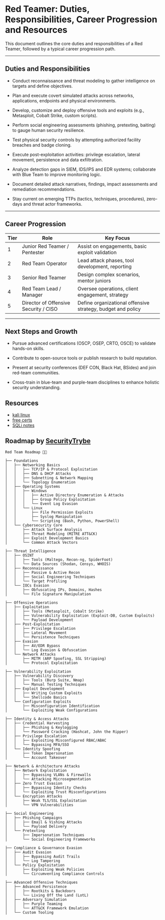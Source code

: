 # Red Teamer: Duties, Responsibilities, Career Progression and Resources

This document outlines the core duties and responsibilities of a Red Teamer, followed by a typical career progression path.

---

## Duties and Responsibilities

- Conduct reconnaissance and threat modeling to gather intelligence on targets and define objectives.

- Plan and execute covert simulated attacks across networks, applications, endpoints and physical environments.

- Develop, customize and deploy offensive tools and exploits (e.g., Metasploit, Cobalt Strike, custom scripts).

- Perform social engineering assessments (phishing, pretexting, baiting) to gauge human security resilience.

- Test physical security controls by attempting authorized facility breaches and badge cloning.

- Execute post-exploitation activities: privilege escalation, lateral movement, persistence and data exfiltration.

- Analyze detection gaps in SIEM, IDS/IPS and EDR systems; collaborate with Blue Team to improve monitoring logic.

- Document detailed attack narratives, findings, impact assessments and remediation recommendations.

- Stay current on emerging TTPs (tactics, techniques, procedures), zero-days and threat actor frameworks.

---

## Career Progression

| Tier | Role                          | Key Focus                                      |
|------|-------------------------------|------------------------------------------------|
| 1    | Junior Red Teamer / Pentester | Assist on engagements, basic exploit validation |
| 2    | Red Team Operator             | Lead attack phases, tool development, reporting |
| 3    | Senior Red Teamer             | Design complex scenarios, mentor juniors       |
| 4    | Red Team Lead / Manager       | Oversee operations, client engagement, strategy |
| 5    | Director of Offensive Security / CISO | Define organizational offensive strategy, budget and policy |

---

## Next Steps and Growth

- Pursue advanced certifications (OSCP, OSEP, CRTO, OSCE) to validate hands-on skills.

- Contribute to open-source tools or publish research to build reputation.

- Present at security conferences (DEF CON, Black Hat, BSides) and join red-team communities.

- Cross-train in blue-team and purple-team disciplines to enhance holistic security understanding.


## Resources 
- [kali linux](https://github.com/djmahe4/Ethical_Hacking_Cyber_Forensics_FTTP-IIITK/blob/main/Penetration%20Testing%20with%20Kali%20Linux.pdf)
- [free certs](https://github.com/cloudcommunity/Free-Certifications?tab=readme-ov-file#security)
- [SQLi notes](https://www.linkedin.com/posts/deepmarketer_sqli-notes-activity-7350016569676099584-l55y)

## Roadmap by [SecurityTrybe](https://x.com/SecurityTrybe/status/1949827839731150914)

```
Red Team Roadmap 🔴🎯

├── Foundations  
│   ├── Networking Basics  
│   │   ├── TCP/IP & Protocol Exploitation  
│   │   ├── DNS & DHCP Attacks  
│   │   ├── Subnetting & Network Mapping  
│   │   └── Topology Enumeration  
│   ├── Operating Systems  
│   │   ├── Windows  
│   │   │   ├── Active Directory Enumeration & Attacks  
│   │   │   ├── Group Policy Exploitation  
│   │   │   └── Event Log Evasion  
│   │   └── Linux  
│   │       ├── File Permission Exploits  
│   │       ├── Syslog Manipulation  
│   │       └── Scripting (Bash, Python, PowerShell)  
│   └── Cybersecurity Core  
│       ├── Attack Surface Analysis  
│       ├── Threat Modeling (MITRE ATT&CK)  
│       ├── Exploit Development Basics  
│       └── Common Attack Vectors  

├── Threat Intelligence  
│   ├── OSINT  
│   │   ├── Tools (Maltego, Recon-ng, SpiderFoot)  
│   │   └── Data Sources (Shodan, Censys, WHOIS)  
│   ├── Reconnaissance  
│   │   ├── Passive & Active Recon  
│   │   ├── Social Engineering Techniques  
│   │   └── Target Profiling  
│   └── IOCs Evasion  
│       ├── Obfuscating IPs, Domains, Hashes  
│       └── File Signature Manipulation  

├── Offensive Operations  
│   ├── Exploitation  
│   │   ├── Tools (Metasploit, Cobalt Strike)  
│   │   ├── Vulnerability Exploitation (Exploit-DB, Custom Exploits)  
│   │   └── Payload Development  
│   ├── Post-Exploitation  
│   │   ├── Privilege Escalation  
│   │   ├── Lateral Movement  
│   │   └── Persistence Techniques  
│   ├── Evasion  
│   │   ├── AV/EDR Bypass  
│   │   └── Log Evasion & Obfuscation  
│   └── Network Attacks  
│       ├── MITM (ARP Spoofing, SSL Stripping)  
│       └── Protocol Exploitation  

├── Vulnerability Exploitation  
│   ├── Vulnerability Discovery  
│   │   ├── Tools (Burp Suite, Nmap)  
│   │   └── Manual Testing Techniques  
│   ├── Exploit Development  
│   │   ├── Writing Custom Exploits  
│   │   └── Shellcode Basics  
│   └── Configuration Exploits  
│       ├── Misconfiguration Identification  
│       └── Exploiting Weak Configurations  

├── Identity & Access Attacks  
│   ├── Credential Harvesting  
│   │   ├── Phishing & Keylogging  
│   │   └── Password Cracking (Hashcat, John the Ripper)  
│   ├── Privilege Escalation  
│   │   ├── Exploiting Misconfigured RBAC/ABAC  
│   │   └── Bypassing MFA/SSO  
│   └── Identity Spoofing  
│       ├── Token Impersonation  
│       └── Account Takeover  

├── Network & Architecture Attacks  
│   ├── Network Exploitation  
│   │   ├── Bypassing VLANs & Firewalls  
│   │   └── Attacking Microsegmentation  
│   ├── Zero Trust Evasion  
│   │   ├── Bypassing Identity Checks  
│   │   └── Exploiting Trust Misconfigurations  
│   └── Encryption Attacks  
│       ├── Weak TLS/SSL Exploitation  
│       └── VPN Vulnerabilities  

├── Social Engineering  
│   ├── Phishing Campaigns  
│   │   ├── Email & Vishing Attacks  
│   │   └── Payload Delivery  
│   └── Pretexting  
│       ├── Impersonation Techniques  
│       └── Social Engineering Frameworks  

├── Compliance & Governance Evasion  
│   ├── Audit Evasion  
│   │   ├── Bypassing Audit Trails  
│   │   └── Log Tampering  
│   └── Policy Exploitation  
│       ├── Exploiting Weak Policies  
│       └── Circumventing Compliance Controls  

├── Advanced Offensive Techniques  
│   ├── Advanced Persistence  
│   │   ├── Rootkits & Backdoors  
│   │   └── Living Off the Land (LotL)  
│   ├── Adversary Simulation  
│   │   ├── Purple Teaming  
│   │   └── ATT&CK Framework Emulation  
│   └── Custom Tooling
```
